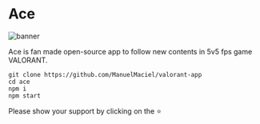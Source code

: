 # Ace
![banner](https://imgur.com/vHg4dUe.jpg)

Ace is fan made open-source app to follow new contents in 5v5 fps game VALORANT.

```
git clone https://github.com/ManuelMaciel/valorant-app
cd ace
npm i
npm start
```

Please show your support by clicking on the ⭐
